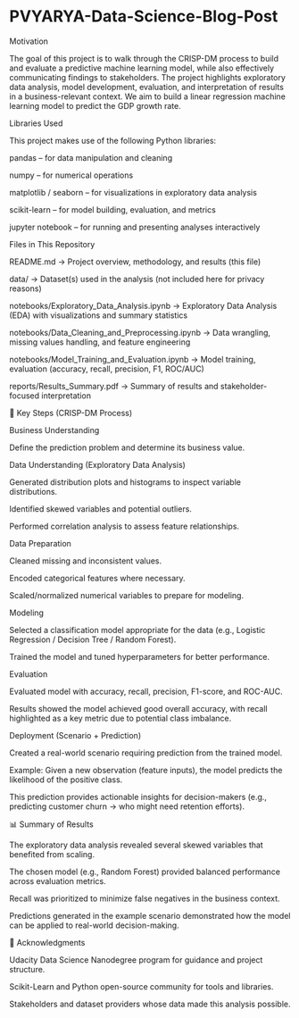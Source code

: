 # PVYARYA-Data-Science-Blog-Post
Motivation

The goal of this project is to walk through the CRISP-DM process to build and evaluate a predictive machine learning model, while also effectively communicating findings to stakeholders. The project highlights exploratory data analysis, model development, evaluation, and interpretation of results in a business-relevant context. We aim to build a linear regression machine learning model to predict the GDP growth rate.

Libraries Used

This project makes use of the following Python libraries:

pandas – for data manipulation and cleaning

numpy – for numerical operations

matplotlib / seaborn – for visualizations in exploratory data analysis

scikit-learn – for model building, evaluation, and metrics

jupyter notebook – for running and presenting analyses interactively

Files in This Repository

README.md → Project overview, methodology, and results (this file)

data/ → Dataset(s) used in the analysis (not included here for privacy reasons)

notebooks/Exploratory_Data_Analysis.ipynb → Exploratory Data Analysis (EDA) with visualizations and summary statistics

notebooks/Data_Cleaning_and_Preprocessing.ipynb → Data wrangling, missing values handling, and feature engineering

notebooks/Model_Training_and_Evaluation.ipynb → Model training, evaluation (accuracy, recall, precision, F1, ROC/AUC)

reports/Results_Summary.pdf → Summary of results and stakeholder-focused interpretation

🔎 Key Steps (CRISP-DM Process)

Business Understanding

Define the prediction problem and determine its business value.

Data Understanding (Exploratory Data Analysis)

Generated distribution plots and histograms to inspect variable distributions.

Identified skewed variables and potential outliers.

Performed correlation analysis to assess feature relationships.

Data Preparation

Cleaned missing and inconsistent values.

Encoded categorical features where necessary.

Scaled/normalized numerical variables to prepare for modeling.

Modeling

Selected a classification model appropriate for the data (e.g., Logistic Regression / Decision Tree / Random Forest).

Trained the model and tuned hyperparameters for better performance.

Evaluation

Evaluated model with accuracy, recall, precision, F1-score, and ROC-AUC.

Results showed the model achieved good overall accuracy, with recall highlighted as a key metric due to potential class imbalance.

Deployment (Scenario + Prediction)

Created a real-world scenario requiring prediction from the trained model.

Example: Given a new observation (feature inputs), the model predicts the likelihood of the positive class.

This prediction provides actionable insights for decision-makers (e.g., predicting customer churn → who might need retention efforts).

📊 Summary of Results

The exploratory data analysis revealed several skewed variables that benefited from scaling.

The chosen model (e.g., Random Forest) provided balanced performance across evaluation metrics.

Recall was prioritized to minimize false negatives in the business context.

Predictions generated in the example scenario demonstrated how the model can be applied to real-world decision-making.

🙏 Acknowledgments

Udacity Data Science Nanodegree program for guidance and project structure.

Scikit-Learn and Python open-source community for tools and libraries.

Stakeholders and dataset providers whose data made this analysis possible.
